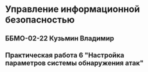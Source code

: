 # Управление информационной безопасностью
## ББМО-02-22 Кузьмин Владимир
## Практическая работа 6 "Настройка параметров системы обнаружения атак"
